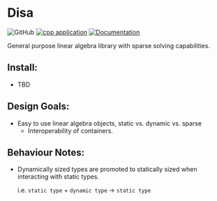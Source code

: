 # Disa

![GitHub](https://img.shields.io/github/license/bevanwsjones/Disa)
[![cpp application](https://img.shields.io/github/workflow/status/bevanwsjones/Disa/CMake/main)](https://github.com/bevanwsjones/Disa/actions/workflows/cmake.yml)
[![Documentation](https://img.shields.io/badge/docs-docsforge-blue)](http://https://disa.docsforge.com/)

General purpose linear algebra library with sparse solving capabilities.

## Install:

- TBD

## Design Goals:

- Easy to use linear algebra objects, static vs. dynamic vs. sparse
    - Interoperability of containers.

## Behaviour Notes:

- Dynamically sized types are promoted to statically sized when interacting with static types.
  
  i.e. `static type` + `dynamic type` -> `static type`
